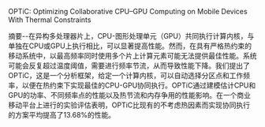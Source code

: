OPTiC: Optimizing Collaborative CPU–GPU Computing on Mobile Devices With Thermal Constraints

摘要--在异构多处理器片上，CPU-图形处理单元（GPU）共同执行计算内核，与单独在CPU或GPU上执行相比，可以显著提高性能。然而，在具有严格热约束的移动系统中，以最高频率同时使用多个片上计算元素可能无法提供最佳性能。系统可能会反复超过温度阈值，需要进行频率节流，从而导致性能下降。我们提出了OPTiC，这是一个分析框架，给定一个计算内核，可以自动选择分区点和工作频率，以便在热约束下实现最佳的CPU-GPU协同执行。OPTiC通过建模估计CPU和GPU的功率、不同频率点的性能以及热节流和内存争用的性能影响。在一个商业移动平台上进行的实验评估表明，OPTiC比现有的不考虑热因素而实现协同执行的方案平均提高了13.68%的性能。
